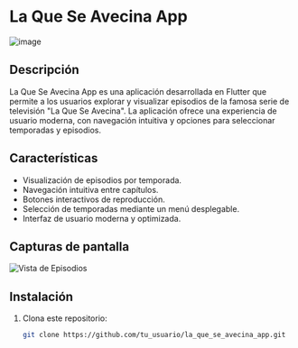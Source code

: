 # La Que Se Avecina App

![image](https://github.com/user-attachments/assets/10530037-8291-4ab6-865c-9f7468fb172b)


## Descripción

La Que Se Avecina App es una aplicación desarrollada en Flutter que permite a los usuarios explorar y visualizar episodios de la famosa serie de televisión "La Que Se Avecina". La aplicación ofrece una experiencia de usuario moderna, con navegación intuitiva y opciones para seleccionar temporadas y episodios.

## Características

- Visualización de episodios por temporada.
- Navegación intuitiva entre capítulos.
- Botones interactivos de reproducción.
- Selección de temporadas mediante un menú desplegable.
- Interfaz de usuario moderna y optimizada.

## Capturas de pantalla

![Vista de Episodios](path/to/your/episode-view-image.png)

## Instalación

1. Clona este repositorio:
   ```bash
   git clone https://github.com/tu_usuario/la_que_se_avecina_app.git
